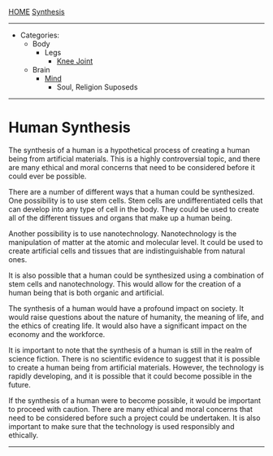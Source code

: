[HOME](/README.md) [Synthesis](/assets/docs/synthesis/readme.md)   

------------------------------   

- Categories:
  - Body
    - Legs
      - [Knee Joint](/assets/docs/synthesis/humans/body/legs/readme.md)     
  - Brain
    - [Mind](/assets/docs/synthesis/humans/mind/readme.md)      
      - Soul, Religion Suposeds

------------------------------      

# Human Synthesis   

The synthesis of a human is a hypothetical process of creating a human being from artificial materials. This is a highly controversial topic, and there are many ethical and moral concerns that need to be considered before it could ever be possible.

There are a number of different ways that a human could be synthesized. One possibility is to use stem cells. Stem cells are undifferentiated cells that can develop into any type of cell in the body. They could be used to create all of the different tissues and organs that make up a human being.

Another possibility is to use nanotechnology. Nanotechnology is the manipulation of matter at the atomic and molecular level. It could be used to create artificial cells and tissues that are indistinguishable from natural ones.

It is also possible that a human could be synthesized using a combination of stem cells and nanotechnology. This would allow for the creation of a human being that is both organic and artificial.

The synthesis of a human would have a profound impact on society. It would raise questions about the nature of humanity, the meaning of life, and the ethics of creating life. It would also have a significant impact on the economy and the workforce.

It is important to note that the synthesis of a human is still in the realm of science fiction. There is no scientific evidence to suggest that it is possible to create a human being from artificial materials. However, the technology is rapidly developing, and it is possible that it could become possible in the future.

If the synthesis of a human were to become possible, it would be important to proceed with caution. There are many ethical and moral concerns that need to be considered before such a project could be undertaken. It is also important to make sure that the technology is used responsibly and ethically.   

-------------------------------
